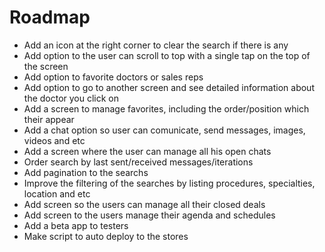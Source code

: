 # Roadmap

- Add an icon at the right corner to clear the search if there is any
- Add option to the user can scroll to top with a single tap on the top of the screen
- Add option to favorite doctors or sales reps
- Add option to go to another screen and see detailed information about the doctor you click on
- Add a screen to manage favorites, including the order/position which their appear
- Add a chat option so user can comunicate, send messages, images, videos and etc
- Add a screen where the user can manage all his open chats
- Order search by last sent/received messages/iterations
- Add pagination to the searchs
- Improve the filtering of the searches by listing procedures, specialties, location and etc
- Add screen so the users can manage all their closed deals
- Add screen to the users manage their agenda and schedules
- Add a beta app to testers
- Make script to auto deploy to the stores